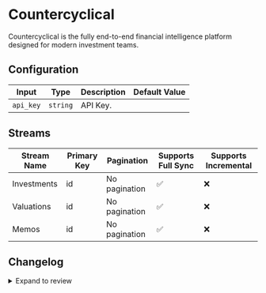 # Countercyclical
Countercyclical is the fully end-to-end financial intelligence platform designed for modern investment teams.

## Configuration

| Input | Type | Description | Default Value |
|-------|------|-------------|---------------|
| `api_key` | `string` | API Key.  |  |

## Streams
| Stream Name | Primary Key | Pagination | Supports Full Sync | Supports Incremental |
|-------------|-------------|------------|---------------------|----------------------|
| Investments | id | No pagination | ✅ |  ❌  |
| Valuations | id | No pagination | ✅ |  ❌  |
| Memos | id | No pagination | ✅ |  ❌  |

## Changelog

<details>
  <summary>Expand to review</summary>

| Version          | Date              | Pull Request | Subject        |
|------------------|-------------------|--------------|----------------|
| 0.0.9 | 2025-01-18 | [51650](https://github.com/airbytehq/airbyte/pull/51650) | Update dependencies |
| 0.0.8 | 2025-01-11 | [51114](https://github.com/airbytehq/airbyte/pull/51114) | Update dependencies |
| 0.0.7 | 2024-12-28 | [50539](https://github.com/airbytehq/airbyte/pull/50539) | Update dependencies |
| 0.0.6 | 2024-12-21 | [50061](https://github.com/airbytehq/airbyte/pull/50061) | Update dependencies |
| 0.0.5 | 2024-12-14 | [49500](https://github.com/airbytehq/airbyte/pull/49500) | Update dependencies |
| 0.0.4 | 2024-12-12 | [49152](https://github.com/airbytehq/airbyte/pull/49152) | Update dependencies |
| 0.0.3 | 2024-11-04 | [48283](https://github.com/airbytehq/airbyte/pull/48283) | Update dependencies |
| 0.0.2 | 2024-10-28 | [47557](https://github.com/airbytehq/airbyte/pull/47557) | Update dependencies |
| 0.0.1 | 2024-10-06 | | Initial release by [@williamleiby](https://github.com/williamleiby) via Connector Builder |

</details>
